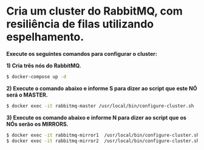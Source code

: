 # **Cria um cluster do RabbitMQ, com resiliência de filas utilizando espelhamento.**

**Execute os seguintes comandos para configurar o cluster:**

**1) Cria três nós do RabbitMQ.**
```bash
$ docker-compose up -d 
```
**2) Execute o comando abaixo e informe S para dizer ao script que este NÓ será o MASTER.**
```bash
$ docker exec -it rabbitmq-master /usr/local/bin/configure-cluster.sh
```
**3) Execute os comando abaixo e informe N para dizer ao script que os NÓs serão os MIRRORS.**
```bash
$ docker exec -it rabbitmq-mirror1  /usr/local/bin/configure-cluster.sh
$ docker exec -it rabbitmq-mirror2  /usr/local/bin/configure-cluster.sh
```
